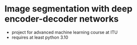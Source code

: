 # Image segmentation with deep encoder-decoder networks
- project for advanced machine learning course at ITU
- requires at least python 3.10
